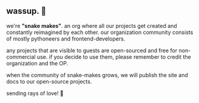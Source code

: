 ## wassup. 👋

we're **"snake makes"**. an org where all our projects get created and constantly reimagined by each other.
our organization community consists of mostly pythoneers and frontend-developers.

any projects that are visible to guests are open-sourced and free for non-commercial use.
if you decide to use them, please remember to credit the organization and the OP.

when the community of snake-makes grows, we will publish the site and docs to our open-source projects.

sending rays of love! 💚

